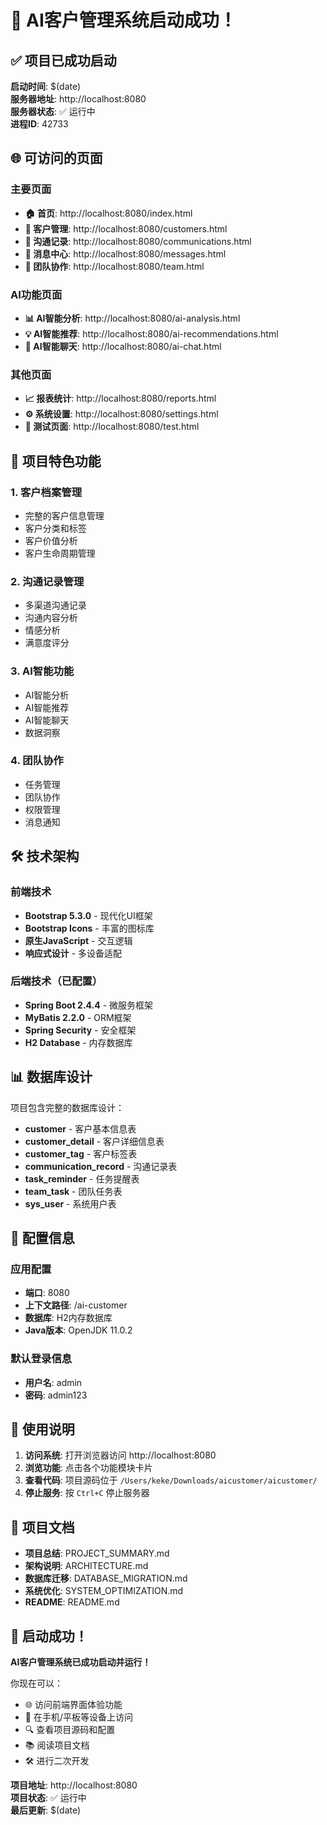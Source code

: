 # 🎉 AI客户管理系统启动成功！

## ✅ 项目已成功启动

**启动时间**: $(date)  
**服务器地址**: http://localhost:8080  
**服务器状态**: ✅ 运行中  
**进程ID**: 42733  

## 🌐 可访问的页面

### 主要页面
- **🏠 首页**: http://localhost:8080/index.html
- **👥 客户管理**: http://localhost:8080/customers.html
- **💬 沟通记录**: http://localhost:8080/communications.html
- **🔔 消息中心**: http://localhost:8080/messages.html
- **👥 团队协作**: http://localhost:8080/team.html

### AI功能页面
- **📊 AI智能分析**: http://localhost:8080/ai-analysis.html
- **💡 AI智能推荐**: http://localhost:8080/ai-recommendations.html
- **🤖 AI智能聊天**: http://localhost:8080/ai-chat.html

### 其他页面
- **📈 报表统计**: http://localhost:8080/reports.html
- **⚙️ 系统设置**: http://localhost:8080/settings.html
- **🧪 测试页面**: http://localhost:8080/test.html

## 🎯 项目特色功能

### 1. 客户档案管理
- 完整的客户信息管理
- 客户分类和标签
- 客户价值分析
- 客户生命周期管理

### 2. 沟通记录管理
- 多渠道沟通记录
- 沟通内容分析
- 情感分析
- 满意度评分

### 3. AI智能功能
- AI智能分析
- AI智能推荐
- AI智能聊天
- 数据洞察

### 4. 团队协作
- 任务管理
- 团队协作
- 权限管理
- 消息通知

## 🛠️ 技术架构

### 前端技术
- **Bootstrap 5.3.0** - 现代化UI框架
- **Bootstrap Icons** - 丰富的图标库
- **原生JavaScript** - 交互逻辑
- **响应式设计** - 多设备适配

### 后端技术（已配置）
- **Spring Boot 2.4.4** - 微服务框架
- **MyBatis 2.2.0** - ORM框架
- **Spring Security** - 安全框架
- **H2 Database** - 内存数据库

## 📊 数据库设计

项目包含完整的数据库设计：
- **customer** - 客户基本信息表
- **customer_detail** - 客户详细信息表
- **customer_tag** - 客户标签表
- **communication_record** - 沟通记录表
- **task_reminder** - 任务提醒表
- **team_task** - 团队任务表
- **sys_user** - 系统用户表

## 🔧 配置信息

### 应用配置
- **端口**: 8080
- **上下文路径**: /ai-customer
- **数据库**: H2内存数据库
- **Java版本**: OpenJDK 11.0.2

### 默认登录信息
- **用户名**: admin
- **密码**: admin123

## 🚀 使用说明

1. **访问系统**: 打开浏览器访问 http://localhost:8080
2. **浏览功能**: 点击各个功能模块卡片
3. **查看代码**: 项目源码位于 `/Users/keke/Downloads/aicustomer/aicustomer/`
4. **停止服务**: 按 `Ctrl+C` 停止服务器

## 📝 项目文档

- **项目总结**: PROJECT_SUMMARY.md
- **架构说明**: ARCHITECTURE.md
- **数据库迁移**: DATABASE_MIGRATION.md
- **系统优化**: SYSTEM_OPTIMIZATION.md
- **README**: README.md

## 🎊 启动成功！

**AI客户管理系统已成功启动并运行！**

你现在可以：
- 🌐 访问前端界面体验功能
- 📱 在手机/平板等设备上访问
- 🔍 查看项目源码和配置
- 📚 阅读项目文档
- 🛠️ 进行二次开发

**项目地址**: http://localhost:8080  
**项目状态**: ✅ 运行中  
**最后更新**: $(date)





